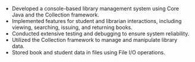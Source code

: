 - Developed a console-based library management system using Core Java and the Collection framework.
- Implemented features for student and librarian interactions, including viewing, searching, issuing, and returning books.
- Conducted extensive testing and debugging to ensure system reliability.
- Utilized the Collection framework to manage and manipulate library data.
- Stored book and student data in files using File I/O operations.
